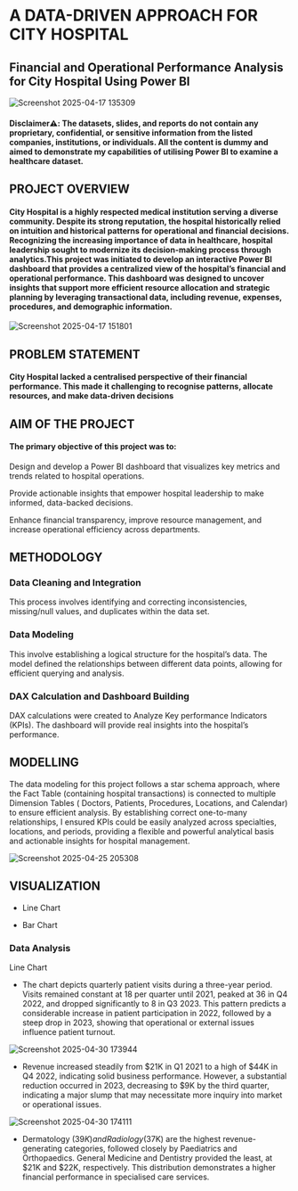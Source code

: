 # A DATA-DRIVEN APPROACH FOR CITY HOSPITAL
## Financial and Operational Performance Analysis for City Hospital Using Power BI
![Screenshot 2025-04-17 135309](https://github.com/user-attachments/assets/01dbfff6-c4a9-4d61-bb44-607ffce20d48)
####  Disclaimer⚠️: The datasets, slides, and reports do not contain any proprietary, confidential, or sensitive information from the listed companies, institutions, or individuals. All the content is dummy and aimed to demonstrate my capabilities of utilising Power BI to examine a healthcare dataset.

## PROJECT OVERVIEW
#### City Hospital is a highly respected medical institution serving a diverse community. Despite its strong reputation, the hospital historically relied on intuition and historical patterns for operational and financial decisions. Recognizing the increasing importance of data in healthcare, hospital leadership sought to modernize its decision-making process through analytics.This project was initiated to develop an interactive Power BI dashboard that provides a centralized view of the hospital’s financial and operational performance. This dashboard was designed to uncover insights that support more efficient resource allocation and strategic planning by leveraging transactional data, including revenue, expenses, procedures, and demographic information.

![Screenshot 2025-04-17 151801](https://github.com/user-attachments/assets/957bb035-8e59-4a02-b0ea-80d1481de7f6)
## PROBLEM STATEMENT
#### City Hospital lacked a centralised perspective of their financial performance. This made it challenging to recognise patterns, allocate resources, and make data-driven decisions
## AIM OF THE PROJECT
#### The primary objective of this project was to:

Design and develop a Power BI dashboard that visualizes key metrics and trends related to hospital operations.

Provide actionable insights that empower hospital leadership to make informed, data-backed decisions.

Enhance financial transparency, improve resource management, and increase operational efficiency across departments.

## METHODOLOGY
### Data Cleaning and Integration
This process involves identifying and correcting
inconsistencies, missing/null values, and
duplicates within the data set. 

### Data Modeling
This involve establishing a logical structure for the
hospital’s data. The model defined the relationships
between different data points, allowing for efficient
querying and analysis.

### DAX Calculation and Dashboard Building
DAX calculations were created to Analyze Key
performance Indicators (KPIs). The dashboard will
provide real insights into the hospital’s performance.

## MODELLING
The data modeling for this project follows a star schema approach, where the Fact Table (containing hospital transactions) is connected to multiple Dimension Tables ( Doctors, Patients, Procedures, Locations, and Calendar) to ensure efficient analysis. 
By establishing correct one-to-many relationships, I ensured KPIs could be easily analyzed across specialties, locations, and periods, providing a flexible and powerful analytical basis and actionable insights for hospital management.



  ![Screenshot 2025-04-25 205308](https://github.com/user-attachments/assets/a8ef39c2-3908-4917-889d-7b75055e03be)

  ## VISUALIZATION
-  Line Chart
 
-  Bar Chart

  ### Data Analysis
  Line Chart

  - The chart depicts quarterly patient visits during a three-year period. Visits remained constant at 18 per quarter until 2021, peaked at 36 in Q4 2022, and dropped significantly to 8 in Q3 2023. This pattern predicts a considerable increase in patient participation in 2022, followed by a steep drop in 2023, showing that operational or external issues influence patient turnout.

  

  ![Screenshot 2025-04-30 173944](https://github.com/user-attachments/assets/25394754-fa09-4c09-95db-5a0b957b11b7)

  - Revenue increased steadily from $21K in Q1 2021 to a high of $44K in Q4 2022, indicating solid business performance. However, a substantial reduction occurred in 2023, decreasing to $9K by the third quarter, indicating a major slump that may necessitate more inquiry into market or operational issues.



![Screenshot 2025-04-30 174111](https://github.com/user-attachments/assets/fd482c6c-3959-4e3c-9922-2539e1c5fd8e)

- Dermatology ($39K) and Radiology ($37K) are the highest revenue-generating categories, followed closely by Paediatrics and Orthopaedics. General Medicine and Dentistry provided the least, at $21K and $22K, respectively. This distribution demonstrates a higher financial performance in specialised care services.

  

